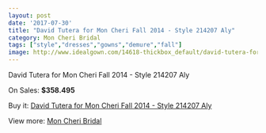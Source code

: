 ```yaml
---
layout: post
date: '2017-07-30'
title: "David Tutera for Mon Cheri Fall 2014 - Style 214207 Aly"
category: Mon Cheri Bridal
tags: ["style","dresses","gowns","demure","fall"]
image: http://www.idealgown.com/14618-thickbox_default/david-tutera-for-mon-cheri-fall-2014-style-214207-aly.jpg
---
```

David Tutera for Mon Cheri Fall 2014 - Style 214207 Aly

On Sales: **$358.495**
<a href="https://www.idealgown.com/en/mon-cheri-bridal/5869-david-tutera-for-mon-cheri-fall-2014-style-214207-aly.html"><amp-img layout="responsive" width="600" height="600" src="//www.idealgown.com/14618-thickbox_default/david-tutera-for-mon-cheri-fall-2014-style-214207-aly.jpg" alt="David Tutera for Mon Cheri Fall 2014 - Style 214207 Aly 0" /></a>
<a href="https://www.idealgown.com/en/mon-cheri-bridal/5869-david-tutera-for-mon-cheri-fall-2014-style-214207-aly.html"><amp-img layout="responsive" width="600" height="600" src="//www.idealgown.com/14619-thickbox_default/david-tutera-for-mon-cheri-fall-2014-style-214207-aly.jpg" alt="David Tutera for Mon Cheri Fall 2014 - Style 214207 Aly 1" /></a>

Buy it: [David Tutera for Mon Cheri Fall 2014 - Style 214207 Aly](https://www.idealgown.com/en/mon-cheri-bridal/5869-david-tutera-for-mon-cheri-fall-2014-style-214207-aly.html "David Tutera for Mon Cheri Fall 2014 - Style 214207 Aly")

View more: [Mon Cheri Bridal](https://www.idealgown.com/en/88-mon-cheri-bridal "Mon Cheri Bridal")